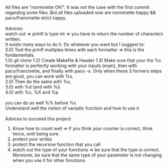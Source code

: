 All files are "norminette OK!". It was not the case with the first commit regarding some files. But all files uploaded now are norminette happy && paco/francinette strict happy.<br>
<br>
Advices:<br>
watch out => printf is type int => you have to return the number of characters written.<br>
It exists many ways to do it. Do whatever you want but I suggest to:<br>
0.0) Test the printf multiples times with each formatter => this is the fundamentals. <br>
1.0) git clone 1.2) Create Makefile & Header 1.3) Make sure that your the %c formatter is perfectly working with your inputs (main), then with paco/francinette, and finally with paco -s. Only when these 3 formers steps are good, you can work with %s.<br>
2.0) Then do the same with %s, <br>
3.0) with %d (and with %i)<br>
4.0) with %x, %X and %p<br>
<br>
you can do as well %% before %c<br>
Understand well the notion of variadic function and how to use it <br>
<br>
Advices to succeed this project:<br>
1) Know how to count well => if you think your counter is correct, think twice, until being sure.<br>
2) protect your writes<br>
3) protect the recursive function that you call<br>
4) watch out the type of your functions => be sure that the type is correct. Moreover, be sure that the same type of your parameter is not changing when you use it for other fonctions.<br>
